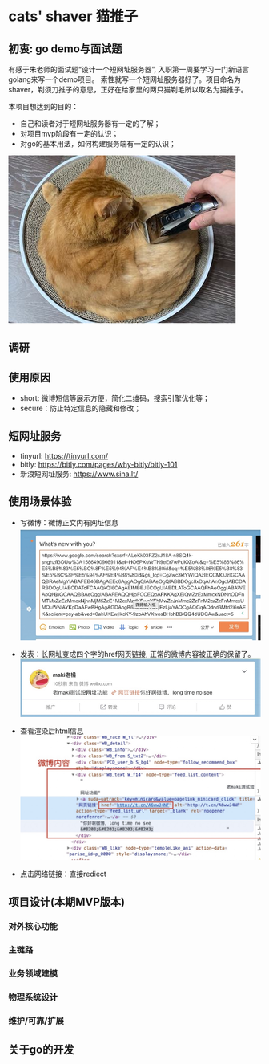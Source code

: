 
# cats' shaver 猫推子

## 初衷: go demo与面试题

有感于朱老师的面试题“设计一个短网址服务器”, 入职第一周要学习一门新语言golang来写一个demo项目。
索性就写一个短网址服务器好了。项目命名为shaver，剃须刀推子的意思，正好在给家里的两只猫剃毛所以取名为猫推子。

本项目想达到的目的：
- 自己和读者对于短网址服务器有一定的了解；
- 对项目mvp阶段有一定的认识；
- 对go的基本用法，如何构建服务端有一定的认识；

![猫咪的剃毛推子](./resource/img/shaver.jpeg)

## 调研


## 使用原因

- short: 微博短信等展示方便，简化二维码，搜索引擎优化等；
- secure：防止特定信息的隐藏和修改；

## 短网址服务
- tinyurl: https://tinyurl.com/
- bitly: https://bitly.com/pages/why-bitly/bitly-101
- 新浪短网址服务: https://www.sina.lt/

## 使用场景体验

- 写微博：微博正文内有网址信息
![weibo的方案](./resource/img/weibo-url-input.jpg)

- 发表：长网址变成四个字的href网页链接, 正常的微博内容被正确的保留了。
![weibo的方案](./resource/img/weibo-url-show.jpg)

- 查看渲染后html信息
![weibo的方案](./resource/img/weibo-url-elements.jpg)

- 点击网络链接：直接rediect


## 项目设计(本期MVP版本)

### 对外核心功能


### 主链路


### 业务领域建模


### 物理系统设计


### 维护/可靠/扩展


## 关于go的开发
